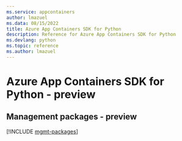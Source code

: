 ```yaml
---
ms.service: appcontainers
author: lmazuel
ms.data: 08/15/2022
title: Azure App Containers SDK for Python
description: Reference for Azure App Containers SDK for Python
ms.devlang: python
ms.topic: reference
ms.author: lmazuel
---
```

# Azure App Containers SDK for Python - preview

## Management packages - preview
[!INCLUDE [mgmt-packages](app-containers-mgmt-index.md)]